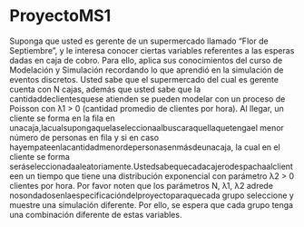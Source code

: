 # ProyectoMS1

Suponga que usted es gerente de un supermercado llamado “Flor de Septiembre”, y le interesa conocer ciertas
variables referentes a las esperas dadas en caja de cobro. Para ello, aplica sus conocimientos del curso de
Modelación y Simulación recordando lo que aprendió en la simulación de eventos discretos. Usted sabe que el
supermercado del cual es gerente cuenta con N cajas, además que usted sabe que la cantidaddeclientesquese
atienden se pueden modelar con un proceso de Poisson con  λ1 > 0 (cantidad promedio de clientes por hora).
Al llegar, un cliente se forma en la fila en unacaja,lacualsupongaquelaseleccionaalbuscaraquellaquetengael
menor número de personas en fila y si en caso hayempateenlacantidadmenordepersonasenmásdeunacaja,
la cual en el cliente se forma seráseleccionadaaleatoriamente.Ustedsabequecadacajerodespachaalclienteen
un tiempo que tiene una distribución exponencial con parámetro  λ2 > 0 clientes por hora.
Por favor noten que los parámetros N, λ1, λ2 adrede nosondadosenlaespecificacióndelproyectoparaquecada
grupo seleccione y muestre una simulación diferente. Por ello, se espera que cada grupo tenga una combinación
diferente de estas variables.
